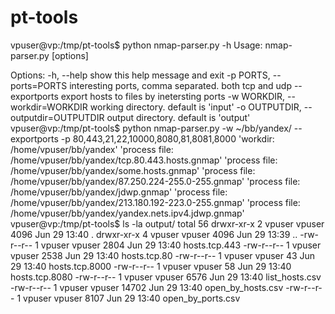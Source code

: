 # pt-tools

vpuser@vp:/tmp/pt-tools$ python nmap-parser.py -h
Usage: nmap-parser.py [options]

Options:
  -h, --help            show this help message and exit
  -p PORTS, --ports=PORTS
                        interesting ports, comma separated. both tcp and udp
  --exportports         export hosts to files by inetersting ports
  -w WORKDIR, --workdir=WORKDIR
                        working directory. default is 'input'
  -o OUTPUTDIR, --outputdir=OUTPUTDIR
                        output directory. default is 'output'
vpuser@vp:/tmp/pt-tools$ python nmap-parser.py -w ~/bb/yandex/ --exportports -p 80,443,21,22,10000,8080,81,8081,8000
'workdir: /home/vpuser/bb/yandex'
'process file: /home/vpuser/bb/yandex/tcp.80.443.hosts.gnmap'
'process file: /home/vpuser/bb/yandex/some.hosts.gnmap'
'process file: /home/vpuser/bb/yandex/87.250.224-255.0-255.gnmap'
'process file: /home/vpuser/bb/yandex/jdwp.gnmap'
'process file: /home/vpuser/bb/yandex/213.180.192-223.0-255.gnmap'
'process file: /home/vpuser/bb/yandex/yandex.nets.ipv4.jdwp.gnmap'
vpuser@vp:/tmp/pt-tools$ ls -la output/
total 56
drwxr-xr-x 2 vpuser vpuser  4096 Jun 29 13:40 .
drwxr-xr-x 4 vpuser vpuser  4096 Jun 29 13:39 ..
-rw-r--r-- 1 vpuser vpuser  2804 Jun 29 13:40 hosts.tcp.443
-rw-r--r-- 1 vpuser vpuser  2538 Jun 29 13:40 hosts.tcp.80
-rw-r--r-- 1 vpuser vpuser    43 Jun 29 13:40 hosts.tcp.8000
-rw-r--r-- 1 vpuser vpuser    58 Jun 29 13:40 hosts.tcp.8080
-rw-r--r-- 1 vpuser vpuser  6576 Jun 29 13:40 list_hosts.csv
-rw-r--r-- 1 vpuser vpuser 14702 Jun 29 13:40 open_by_hosts.csv
-rw-r--r-- 1 vpuser vpuser  8107 Jun 29 13:40 open_by_ports.csv
